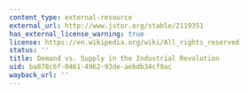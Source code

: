 ```yaml
---
content_type: external-resource
external_url: http://www.jstor.org/stable/2119351
has_external_license_warning: true
license: https://en.wikipedia.org/wiki/All_rights_reserved
status: ''
title: Demand vs. Supply in the Industrial Revolution
uid: ba878c6f-0461-4962-93de-aebdb34cf9ac
wayback_url: ''
---
```

